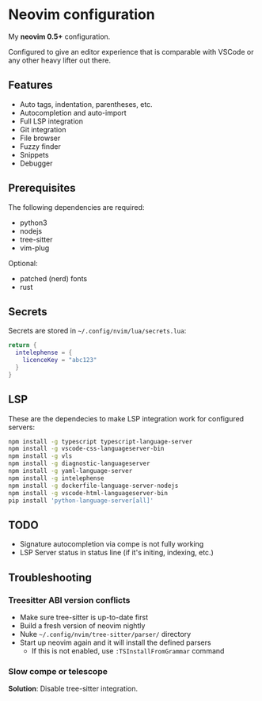 # Neovim configuration

My **neovim 0.5+** configuration.

Configured to give an editor experience that is comparable with VSCode or any
other heavy lifter out there.

## Features

* Auto tags, indentation, parentheses, etc.
* Autocompletion and auto-import
* Full LSP integration
* Git integration
* File browser
* Fuzzy finder
* Snippets
* Debugger

## Prerequisites

The following dependencies are required:

- python3
- nodejs
- tree-sitter
- vim-plug

Optional:

- patched (nerd) fonts
- rust

## Secrets

Secrets are stored in `~/.config/nvim/lua/secrets.lua`:

```lua
return {
  intelephense = {
    licenceKey = "abc123"
  }
}
```

## LSP

These are the dependecies to make LSP integration work for configured servers:

```bash
npm install -g typescript typescript-language-server
npm install -g vscode-css-languageserver-bin
npm install -g vls
npm install -g diagnostic-languageserver
npm install -g yaml-language-server
npm install -g intelephense
npm install -g dockerfile-language-server-nodejs
npm install -g vscode-html-languageserver-bin
pip install 'python-language-server[all]'
```

## TODO

* Signature autocompletion via compe is not fully working
* LSP Server status in status line (if it's initing, indexing, etc.)

## Troubleshooting

### Treesitter ABI version conflicts

* Make sure tree-sitter is up-to-date first
* Build a fresh version of neovim nightly
* Nuke `~/.config/nvim/tree-sitter/parser/` directory
* Start up neovim again and it will install the defined parsers
  * If this is not enabled, use `:TSInstallFromGrammar` command

### Slow compe or telescope

**Solution**: Disable tree-sitter integration.
